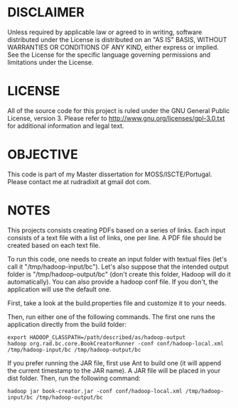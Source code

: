 # DISCLAIMER

Unless required by applicable law or agreed to in writing, software distributed under the License is distributed
on an "AS IS" BASIS, WITHOUT WARRANTIES OR CONDITIONS OF ANY KIND, either express or implied. See the License for
the specific language governing permissions and limitations under the License.

# LICENSE

All of the source code for this project is ruled under the GNU General Public License, version 3.
Please refer to http://www.gnu.org/licenses/gpl-3.0.txt for additional information and legal text.

# OBJECTIVE

This code is part of my Master dissertation for MOSS/ISCTE/Portugal. Please contact me at rudradixit at gmail dot com.

# NOTES

This projects consists creating PDFs based on a series of links. Each input consists of a text file with a list of
links, one per line. A PDF file should be created based on each text file.

To run this code, one needs to create an input folder with textual files (let's call it "/tmp/hadoop-input/bc").
Let's also suppose that the intended output folder is "/tmp/hadoop-output/bc" (don't create this folder, Hadoop will do
it automatically). You can also provide a hadoop conf file. If you don't, the application will use the default one.

First, take a look at the build.properties file and customize it to your needs.

Then, run either one of the following commands. The first one runs the application directly from the build folder:

```
export HADOOP_CLASSPATH=/path/described/as/hadoop-output
hadoop org.rad.bc.core.BookCreatorRunner -conf conf/hadoop-local.xml /tmp/hadoop-input/bc /tmp/hadoop-output/bc
```

If you prefer running the JAR file, first use Ant to build one (it will append the current timestamp to the JAR name).
A JAR file will be placed in your dist folder. Then, run the following command:

```
hadoop jar book-creator.jar -conf conf/hadoop-local.xml /tmp/hadoop-input/bc /tmp/hadoop-output/bc
```